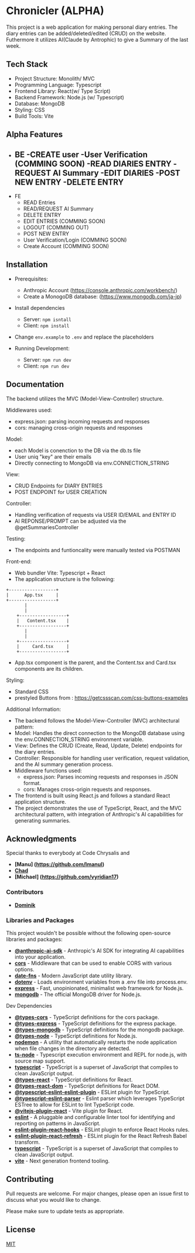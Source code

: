 # Chronicler (ALPHA)

This project is a web application for making personal diary entries. The diary entries can be added/deleted/edited (CRUD) on the website. Futhermore it utilizes AI(Claude by Antrophic) to give a Summary of the last week.

## Tech Stack

- Project Structure: Monolith/ MVC
- Programming Language: Typescript
- Frontend Library: React(w/ Type Script)
- Backend Framework: Node.js (w/ Typescript)
- Database: MongoDB
- Styling: CSS
- Build Tools: Vite

## Alpha Features

- BE
  -CREATE user
  -User Verification (COMMING SOON)
  -READ DIARIES ENTRY
  -REQUEST AI Summary
  -EDIT DIARIES
  -POST NEW ENTRY
  -DELETE ENTRY
  -
- FE
  - READ Entries
  - READ/REQUEST AI Summary
  - DELETE ENTRY
  - EDIT ENTRIES (COMMING SOON)
  - LOGOUT (COMMING OUT)
  - POST NEW ENTRY 
  - User Verification/Login (COMMING SOON)
  - Create Account (COMMING SOON)

## Installation

- Prerequisites:
  - Anthropic Account (https://console.anthropic.com/workbench/)
  - Create a MonogoDB database: (https://www.mongodb.com/ja-jp)
- Install dependencies
  - Server: `npm isntall`
  - Client: `npm install`
- Change `env.example` to `.env` and replace the placeholders

- Running Development:
  - Server: `npm run dev`
  - Client: `npm run dev`

## Documentation

The backend utilizes the MVC (Model-View-Controller) structure.

Middlewares used:

- express.json: parsing incoming requests and responses
- cors: managing cross-origin requests and responses

Model:

- each Model is conenction to the DB via the db.ts file
- User uniq "key" are their emails
- Directly connecting to MongoDB via env.CONNECTION_STRING

View:

- CRUD Endpoints for DIARY ENTRIES
- POST ENDPOINT for USER CREATION

Controller:

- Handling verification of requests via USER ID/EMAIL and ENTRY ID
- AI REPONSE/PROMPT can be adjusted via the @getSummariesController

Testing:

- The endpoints and funtioncality were manually tested via POSTMAN

Front-end:

- Web bundler Vite: Typescript + React
- The application structure is the following:

```
+------------------+
|      App.tsx     |
+------------------+
       |
       |
    +------------------+
    |   Content.tsx    |
    +------------------+
       |    
       |
    +------------------+
    |     Card.tsx     |
    +------------------+

```
- App.tsx component is the parent, and the Content.tsx and Card.tsx components are its children.

Styling:

- Standard CSS
- prestyled Buttons from : https://getcssscan.com/css-buttons-examples

Additional Information:

- The backend follows the Model-View-Controller (MVC) architectural pattern:
- Model: Handles the direct connection to the MongoDB database using the env.CONNECTION_STRING environment variable.
- View: Defines the CRUD (Create, Read, Update, Delete) endpoints for the diary entries.
- Controller: Responsible for handling user verification, request validation, and the AI summary generation process.
- Middleware functions used:
    - express.json: Parses incoming requests and responses in JSON format.
    - cors: Manages cross-origin requests and responses.
- The frontend is built using React.js and follows a standard React application structure.
- The project demonstrates the use of TypeScript, React, and the MVC architectural pattern, with integration of Anthropic's AI capabilities for generating summaries.

## Acknowledgments

Special thanks to everybody at Code Chrysalis and

- **[Manu] (https://github.com/lmanul)**
- **[Chad](https://github.com/chadgrover)**
- **[Michael] (https://github.com/vyridian17)**

### Contributors

- **[Dominik](https://github.com/dmnkvn)**

### Libraries and Packages

This project wouldn't be possible without the following open-source libraries and packages:

- **[@anthropic-ai-sdk](https://www.npmjs.com/package/@anthropic-ai/sdk)** - Anthropic's AI SDK for integrating AI capabilities into your application.
- **[cors](https://www.npmjs.com/package/cors)** - Middleware that can be used to enable CORS with various options.
- **[date-fns](https://www.npmjs.com/package/date-fns)** - Modern JavaScript date utility library.
- **[dotenv](https://www.npmjs.com/package/dotenv)** - Loads environment variables from a .env file into process.env.
- **[express](https://www.npmjs.com/package/express)** - Fast, unopinionated, minimalist web framework for Node.js.
- **[mongodb](https://www.npmjs.com/package/mongodb)** - The official MongoDB driver for Node.js.

Dev Dependencies

- **[@types-cors](https://www.npmjs.com/package/@types/cors)** - TypeScript definitions for the cors package.
- **[@types-express](https://www.npmjs.com/package/@types/express)** - TypeScript definitions for the express package.
- **[@types-mongodb](https://www.npmjs.com/package/@types/mongodb)** - TypeScript definitions for the mongodb package.
- **[@types-node](https://www.npmjs.com/package/@types/node)** - TypeScript definitions for Node.js.
- **[nodemon](https://www.npmjs.com/package/nodemon)** - A utility that automatically restarts the node application when file changes in the directory are detected.
- **[ts-node](https://www.npmjs.com/package/ts-node)** - Typescript execution environment and REPL for node.js, with source map support.
- **[typescript](https://www.npmjs.com/package/typescript)** - TypeScript is a superset of JavaScript that compiles to clean JavaScript output.
- **[@types-react](https://www.npmjs.com/package/@types/react)** - TypeScript definitions for React.
- **[@types-react-dom](https://www.npmjs.com/package/@types/react-dom)** - TypeScript definitions for React DOM.
- **[@typescript-eslint-eslint-plugin](https://www.npmjs.com/package/@typescript-eslint/eslint-plugin)** - ESLint plugin for TypeScript.
- **[@typescript-eslint-parser](https://www.npmjs.com/package/@typescript-eslint/parser)** - Eslint parser which leverages TypeScript ESTree to allow for ESLint to lint TypeScript code.
- **[@vitejs-plugin-react](https://www.npmjs.com/package/@vitejs/plugin-react)** - Vite plugin for React.
- **[eslint](https://www.npmjs.com/package/eslint)** - A pluggable and configurable linter tool for identifying and reporting on patterns in JavaScript.
- **[eslint-plugin-react-hooks](https://www.npmjs.com/package/eslint-plugin-react-hooks)** - ESLint plugin to enforce React Hooks rules.
- **[eslint-plugin-react-refresh](https://www.npmjs.com/package/eslint-plugin-react-refresh)** - ESLint plugin for the React Refresh Babel transform.
- **[typescript](https://www.npmjs.com/package/typescript)** - TypeScript is a superset of JavaScript that compiles to clean JavaScript output.
- **[vite](https://www.npmjs.com/package/vite)** - Next generation frontend tooling.

## Contributing

Pull requests are welcome. For major changes, please open an issue first to discuss what you would like to change.

Please make sure to update tests as appropriate.

## License

[MIT](https://choosealicense.com/licenses/mit/)
